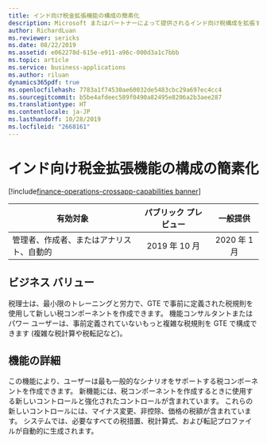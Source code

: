 ```yaml
---
title: インド向け税金拡張機能の構成の簡素化
description: Microsoft またはパートナーによって提供されるインド向け税構成を拡張する必要があるユーザーは (Global Tax Engine - GTE)、定義済みの税規則を使用して売上税コードを維持する単純化されたプロセスに似た新しい税構成を作成できます。
author: RichardLuan
ms.reviewer: sericks
ms.date: 08/22/2019
ms.assetid: e062278d-615e-e911-a96c-000d3a1c7bbb
ms.topic: article
ms.service: business-applications
ms.author: riluan
dynamics365pdf: true
ms.openlocfilehash: 7783a1f74530ae60032de5483cbc29a697ec4cc4
ms.sourcegitcommit: b5be4afdeec589f0490a82495e8206a2b3aee287
ms.translationtype: HT
ms.contentlocale: ja-JP
ms.lasthandoff: 10/28/2019
ms.locfileid: "2668161"
---
```

# <a name="simplifying-configuration-of-tax-extensions-for-india"></a>インド向け税金拡張機能の構成の簡素化
[!include[finance-operations-crossapp-capabilities banner](../includes/finance-operations-crossapp-capabilities.md)]

| 有効対象    |  パブリック プレビュー | 一般提供 | 
| ---------- | :----------: |:----------: |
|管理者、作成者、またはアナリスト、自動的|2019 年 10 月| 2020 年 1 月|


## <a name="business-value"></a>ビジネス バリュー
<!-- bv start -->
税理士は、最小限のトレーニングと労力で、GTE で事前に定義された税規則を使用して新しい税コンポーネントを作成できます。 機能コンサルタントまたはパワー ユーザーは、事前定義されていないもっと複雑な税規則を GTE で構成できます (複雑な税計算や税転記など)。
<!-- bv end -->



## <a name="feature-details"></a>機能の詳細
<!--feature detail start -->
この機能により、ユーザーは最も一般的なシナリオをサポートする税コンポーネントを作成できます。 新機能には、税コンポーネントを作成するときに使用する新しいコントロールと強化されたコントロールが含まれています。 これらの新しいコントロールには、マイナス変更、非控除、価格の税額が含まれています。 システムでは、必要なすべての税措置、税計算式、および転記プロファイルが自動的に生成されます。
<!--feature detail end -->









